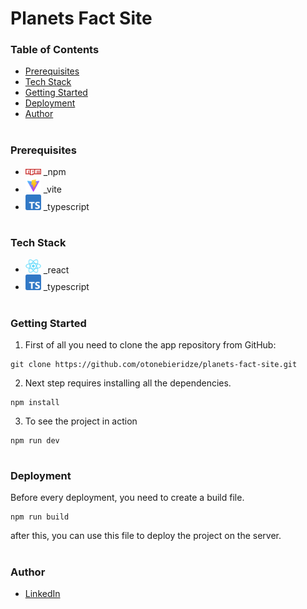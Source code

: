 # Planets Fact Site

### Table of Contents

- [Prerequisites](#Prerequisites)
- [Tech Stack](#Tech-Stack)
- [Getting Started](#Getting-Started)
- [Deployment](#Deployment)
- [Author](#Author)

#

### Prerequisites

- <img src="readme/npm.png" width="25" style="top: 8px" /> _npm
- <img src="readme/vite.png" width="25" style="top: 8px" /> _vite
- <img src="readme/typescript.png" width="25" style="top: 8px" /> _typescript

#

### Tech Stack

- <img src="readme/react.png" width="25" style="top: 8px" /> _react
- <img src="readme/typescript.png" width="25" style="top: 8px" /> _typescript

#

### Getting Started

1. First of all you need to clone the app repository from GitHub:

```
git clone https://github.com/otonebieridze/planets-fact-site.git
```

2. Next step requires installing all the dependencies.

```
npm install
```

3. To see the project in action

```
npm run dev
```

#

### Deployment

Before every deployment, you need to create a build file.

```
npm run build
```

after this, you can use this file to deploy the project on the server.

#

### Author

- [LinkedIn](https://www.linkedin.com/in/oto-nebieridze-8aa504219/)
